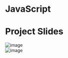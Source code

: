 # JavaScript
# Project Slides
![image](https://github.com/rishu6263/JavaScript/assets/107019555/e88d7f10-a0ee-4aba-b207-6557fab45c45)
<br/>
![image](https://github.com/rishu6263/JavaScript/assets/107019555/58af49ac-c05a-4834-8f12-bce500ebf9a6)



